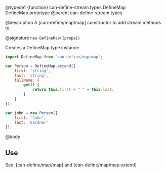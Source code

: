 @typedef {function} can-define-stream.types.DefineMap DefineMap.prototype
@parent can-define-stream.types

@description A [can-define/map/map] constructor to add stream methods to.

@signature `new DefineMap({props})`

Creates a DefineMap type instance

```js
import DefineMap from 'can-define/map/map';

var Person = DefineMap.extend({
	first: 'string',
	last: 'string',
	fullName: {
		get() {
			return this.first + " " + this.last;
		}
	}
});

var john = new Person({
	first: 'John',
	last: 'Gardner'
});
```

@body

## Use

See: [can-define/map/map] and [can-define/map/map.extend]
